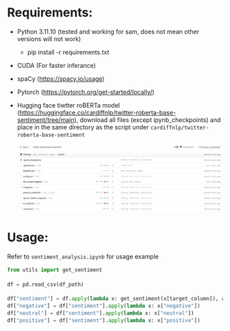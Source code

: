 # Requirements:
- Python 3.11.10 (tested and working for sam, does not mean other versions will not work)
    - pip install -r requirements.txt
- CUDA (For faster inferance)
- spaCy (https://spacy.io/usage)
- Pytorch (https://pytorch.org/get-started/locally/)
- Hugging face tiwtter roBERTa model (https://huggingface.co/cardiffnlp/twitter-roberta-base-sentiment/tree/main), download all files (except ipynb_checkpoints) and place in the same directory as the script under `cardiffnlp/twitter-roberta-base-sentiment`

    ![alt text](image.png)

# Usage:
Refer to `sentiment_analysis.ipynb` for usage example
```python
from utils import get_sentiment

df = pd.read_csv(df_path)

df["sentiment"] = df.apply(lambda x: get_sentiment(x[target_column]), axis=1)
df["negative"] = df["sentiment"].apply(lambda x: x["negative"])
df["neutral"] = df["sentiment"].apply(lambda x: x["neutral"])
df["positive"] = df["sentiment"].apply(lambda x: x["positive"])
```